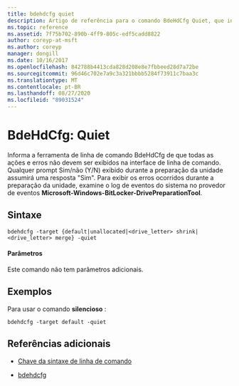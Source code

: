 ```yaml
---
title: bdehdcfg quiet
description: Artigo de referência para o comando BdeHdCfg Quiet, que informa BdeHdCfg para não exibir todas as ações e erros.
ms.topic: reference
ms.assetid: 7f75b702-890b-4ff9-805c-edf5cadd8822
author: coreyp-at-msft
ms.author: coreyp
manager: dongill
ms.date: 10/16/2017
ms.openlocfilehash: 842788b4413cda828d208e8e7fbbeed28d7a72be
ms.sourcegitcommit: 96d46c702e7a9c3a321bbbb5284f73911c7baa3c
ms.translationtype: MT
ms.contentlocale: pt-BR
ms.lasthandoff: 08/27/2020
ms.locfileid: "89031524"
---
```

# <a name="bdehdcfg-quiet"></a>BdeHdCfg: Quiet

Informa a ferramenta de linha de comando BdeHdCfg de que todas as ações e erros não devem ser exibidos na interface de linha de comando. Qualquer prompt Sim/não (Y/N) exibido durante a preparação da unidade assumirá uma resposta "Sim". Para exibir os erros ocorridos durante a preparação da unidade, examine o log de eventos do sistema no provedor de eventos **Microsoft-Windows-BitLocker-DrivePreparationTool**.

## <a name="syntax"></a>Sintaxe

```
bdehdcfg -target {default|unallocated|<drive_letter> shrink|<drive_letter> merge} -quiet
```

#### <a name="parameters"></a>Parâmetros

Este comando não tem parâmetros adicionais.

## <a name="examples"></a>Exemplos

Para usar o comando **silencioso** :

```
bdehdcfg -target default -quiet
```

## <a name="additional-references"></a>Referências adicionais

- [Chave da sintaxe de linha de comando](command-line-syntax-key.md)

- [bdehdcfg](bdehdcfg.md)
